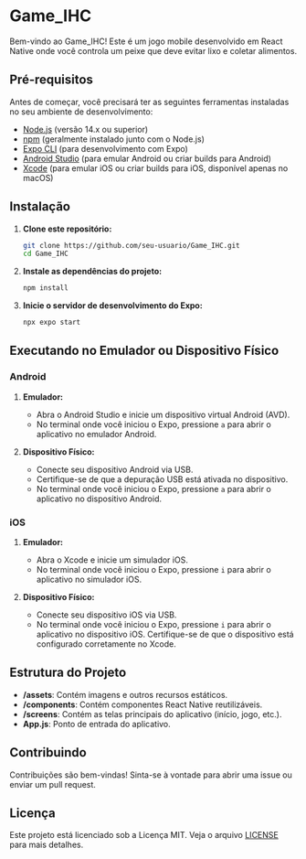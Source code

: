 # Game_IHC

Bem-vindo ao Game_IHC! Este é um jogo mobile desenvolvido em React Native onde você controla um peixe que deve evitar lixo e coletar alimentos.

## Pré-requisitos

Antes de começar, você precisará ter as seguintes ferramentas instaladas no seu ambiente de desenvolvimento:

- [Node.js](https://nodejs.org/en/) (versão 14.x ou superior)
- [npm](https://www.npmjs.com/) (geralmente instalado junto com o Node.js)
- [Expo CLI](https://docs.expo.dev/get-started/installation/) (para desenvolvimento com Expo)
- [Android Studio](https://developer.android.com/studio) (para emular Android ou criar builds para Android)
- [Xcode](https://developer.apple.com/xcode/) (para emular iOS ou criar builds para iOS, disponível apenas no macOS)

## Instalação

1. **Clone este repositório:**

    ```sh
    git clone https://github.com/seu-usuario/Game_IHC.git
    cd Game_IHC
    ```

2. **Instale as dependências do projeto:**

    ```sh
    npm install
    ```

3. **Inicie o servidor de desenvolvimento do Expo:**

    ```sh
    npx expo start
    ```

## Executando no Emulador ou Dispositivo Físico

### Android

1. **Emulador:**
   - Abra o Android Studio e inicie um dispositivo virtual Android (AVD).
   - No terminal onde você iniciou o Expo, pressione `a` para abrir o aplicativo no emulador Android.

2. **Dispositivo Físico:**
   - Conecte seu dispositivo Android via USB.
   - Certifique-se de que a depuração USB está ativada no dispositivo.
   - No terminal onde você iniciou o Expo, pressione `a` para abrir o aplicativo no dispositivo Android.

### iOS

1. **Emulador:**
   - Abra o Xcode e inicie um simulador iOS.
   - No terminal onde você iniciou o Expo, pressione `i` para abrir o aplicativo no simulador iOS.

2. **Dispositivo Físico:**
   - Conecte seu dispositivo iOS via USB.
   - No terminal onde você iniciou o Expo, pressione `i` para abrir o aplicativo no dispositivo iOS. Certifique-se de que o dispositivo está configurado corretamente no Xcode.

## Estrutura do Projeto

- **/assets**: Contém imagens e outros recursos estáticos.
- **/components**: Contém componentes React Native reutilizáveis.
- **/screens**: Contém as telas principais do aplicativo (início, jogo, etc.).
- **App.js**: Ponto de entrada do aplicativo.

## Contribuindo

Contribuições são bem-vindas! Sinta-se à vontade para abrir uma issue ou enviar um pull request.

## Licença

Este projeto está licenciado sob a Licença MIT. Veja o arquivo [LICENSE](LICENSE) para mais detalhes.
